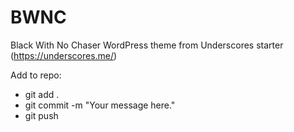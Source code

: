 # BWNC
Black With No Chaser WordPress theme from Underscores starter (https://underscores.me/)

Add to repo:
  - git add .
  - git commit -m "Your message here."
  - git push
